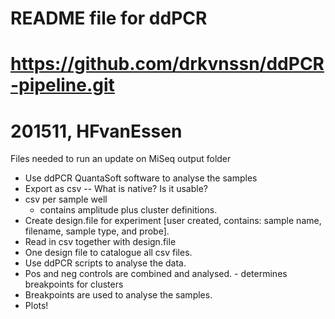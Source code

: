 # README file for ddPCR
# https://github.com/drkvnssn/ddPCR-pipeline.git
# 201511, HFvanEssen

Files needed to run an update on MiSeq output folder

- Use ddPCR QuantaSoft software to analyse the samples
- Export as csv
-- What is native? Is it usable?
- csv per sample well
	- contains amplitude plus cluster definitions.
- Create design.file for experiment
	 [user created, contains: sample name, filename, sample type, and probe].
- Read in csv together with design.file
- One design file to catalogue all csv files.
- Use ddPCR scripts to analyse the data.
- Pos and neg controls are combined and analysed. - determines breakpoints for clusters
- Breakpoints are used to analyse the samples.
- Plots!


